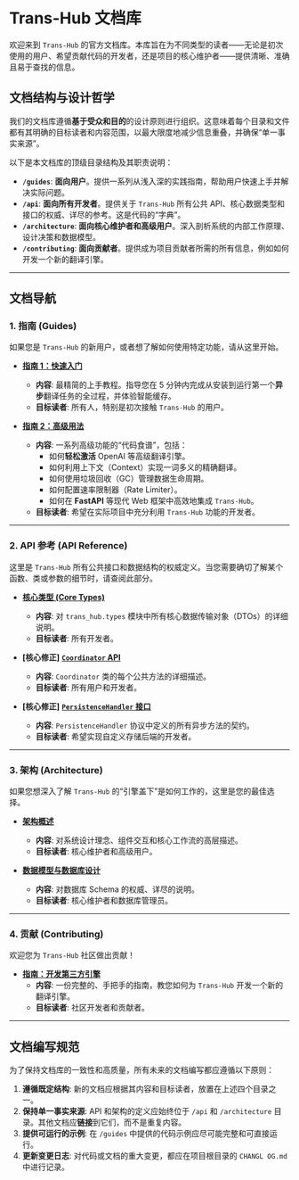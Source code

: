 # **Trans-Hub 文档库**

欢迎来到 `Trans-Hub` 的官方文档库。本库旨在为不同类型的读者——无论是初次使用的用户、希望贡献代码的开发者，还是项目的核心维护者——提供清晰、准确且易于查找的信息。

## **文档结构与设计哲学**

我们的文档库遵循**基于受众和目的**的设计原则进行组织。这意味着每个目录和文件都有其明确的目标读者和内容范围，以最大限度地减少信息重叠，并确保“单一事实来源”。

以下是本文档库的顶级目录结构及其职责说明：

- **`/guides`**: **面向用户**。提供一系列从浅入深的实践指南，帮助用户快速上手并解决实际问题。
- **`/api`**: **面向所有开发者**。提供关于 `Trans-Hub` 所有公共 API、核心数据类型和接口的权威、详尽的参考。这是代码的“字典”。
- **`/architecture`**: **面向核心维护者和高级用户**。深入剖析系统的内部工作原理、设计决策和数据模型。
- **`/contributing`**: **面向贡献者**。提供成为项目贡献者所需的所有信息，例如如何开发一个新的翻译引擎。

---

## **文档导航**

### **1. 指南 (Guides)**

如果您是 `Trans-Hub` 的新用户，或者想了解如何使用特定功能，请从这里开始。

- **[指南 1：快速入门](./guides/01_quickstart.md)**

  - **内容**: 最精简的上手教程。指导您在 5 分钟内完成从安装到运行第一个**异步**翻译任务的全过程，并体验智能缓存。
  - **目标读者**: 所有人，特别是初次接触 `Trans-Hub` 的用户。

- **[指南 2：高级用法](./guides/02_advanced_usage.md)**
  - **内容**: 一系列高级功能的“代码食谱”，包括：
    - 如何**轻松激活** OpenAI 等高级翻译引擎。
    - 如何利用上下文（Context）实现一词多义的精确翻译。
    - 如何使用垃圾回收（GC）管理数据生命周期。
    - 如何配置速率限制器（Rate Limiter）。
    - 如何在 **FastAPI** 等现代 Web 框架中高效地集成 `Trans-Hub`。
  - **目标读者**: 希望在实际项目中充分利用 `Trans-Hub` 功能的开发者。

---

### **2. API 参考 (API Reference)**

这里是 `Trans-Hub` 所有公共接口和数据结构的权威定义。当您需要确切了解某个函数、类或参数的细节时，请查阅此部分。

- **[核心类型 (Core Types)](./api/core_types.md)**

  - **内容**: 对 `trans_hub.types` 模块中所有核心数据传输对象（DTOs）的详细说明。
  - **目标读者**: 所有开发者。

- **[核心修正]** **[`Coordinator` API](./api/coordinator.md)**

  - **内容**: `Coordinator` 类的每个公共方法的详细描述。
  - **目标读者**: 所有用户和开发者。

- **[核心修正]** **[`PersistenceHandler` 接口](./api/persistence_handler.md)**
  - **内容**: `PersistenceHandler` 协议中定义的所有异步方法的契约。
  - **目标读者**: 希望实现自定义存储后端的开发者。

---

### **3. 架构 (Architecture)**

如果您想深入了解 `Trans-Hub` 的“引擎盖下”是如何工作的，这里是您的最佳选择。

- **[架构概述](./architecture/01_overview.md)**

  - **内容**: 对系统设计理念、组件交互和核心工作流的高层描述。
  - **目标读者**: 核心维护者和高级用户。

- **[数据模型与数据库设计](./architecture/02_data_model.md)**
  - **内容**: 对数据库 Schema 的权威、详尽的说明。
  - **目标读者**: 核心维护者和数据库管理员。

---

### **4. 贡献 (Contributing)**

欢迎您为 `Trans-Hub` 社区做出贡献！

- **[指南：开发第三方引擎](./contributing/developing_engines.md)**
  - **内容**: 一份完整的、手把手的指南，教您如何为 `Trans-Hub` 开发一个新的翻译引擎。
  - **目标读者**: 社区开发者和贡献者。

---

## **文档编写规范**

为了保持文档库的一致性和高质量，所有未来的文档编写都应遵循以下原则：

1.  **遵循既定结构**: 新的文档应根据其内容和目标读者，放置在上述四个目录之一。
2.  **保持单一事实来源**: API 和架构的定义应始终位于 `/api` 和 `/architecture` 目录。其他文档应**链接**到它们，而不是重复内容。
3.  **提供可运行的示例**: 在 `/guides` 中提供的代码示例应尽可能完整和可直接运行。
4.  **更新变更日志**: 对代码或文档的重大变更，都应在项目根目录的 `CHANGL OG.md` 中进行记录。
